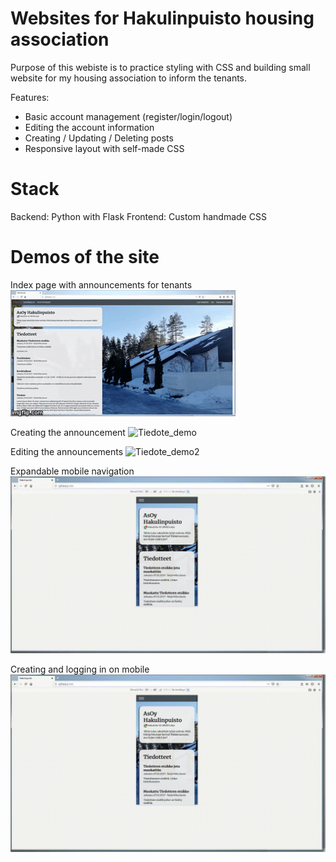 # Websites for Hakulinpuisto housing association

Purpose of this webiste is to practice styling with CSS and building 
small website for my housing association to inform the tenants.

Features:
- Basic account management (register/login/logout)
- Editing the account information
- Creating / Updating / Deleting posts
- Responsive layout with self-made CSS

# Stack
Backend: Python with Flask
Frontend: Custom handmade CSS

# Demos of the site
Index page with announcements for tenants
![Index_demo](demo/Index_Responsiivisyys.gif)

Creating the announcement
![Tiedote_demo](demo/LuoTiedote.gif)

Editing the announcements
![Tiedote_demo2](demo/MuokkaaTiedote.gif)

Expandable mobile navigation
![Mobile_nav](demo/MobiiliNav.gif)

Creating and logging in on mobile
![Mobile_nav](demo/LuoKirjaudu.gif)


